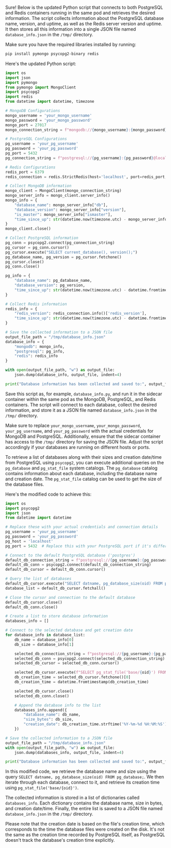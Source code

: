 Sure! Below is the updated Python script that connects to both PostgreSQL and Redis containers running in the same pod and retrieves the desired information. The script collects information about the PostgreSQL database name, version, and uptime, as well as the Redis server version and uptime. It then stores all this information into a single JSON file named `database_info.json` in the `/tmp/` directory.

Make sure you have the required libraries installed by running:

```bash
pip install pymongo psycopg2-binary redis
```

Here's the updated Python script:

```python
import os
import json
import pymongo
from pymongo import MongoClient
import psycopg2
import redis
from datetime import datetime, timezone

# MongoDB Configurations
mongo_username = 'your_mongo_username'
mongo_password = 'your_mongo_password'
mongo_port = 27017
mongo_connection_string = f"mongodb://{mongo_username}:{mongo_password}@localhost:{mongo_port}/"

# PostgreSQL Configurations
pg_username = 'your_pg_username'
pg_password = 'your_pg_password'
pg_port = 5432
pg_connection_string = f"postgresql://{pg_username}:{pg_password}@localhost:{pg_port}/"

# Redis Configurations
redis_port = 6379
redis_connection = redis.StrictRedis(host='localhost', port=redis_port, decode_responses=True)

# Collect MongoDB information
mongo_client = MongoClient(mongo_connection_string)
mongo_server_info = mongo_client.server_info()
mongo_info = {
    "database_name": mongo_server_info["db"],
    "database_version": mongo_server_info["version"],
    "is_master": mongo_server_info["ismaster"],
    "time_since_up": str(datetime.now(timezone.utc) - mongo_server_info["uptimeEstimate"]),
}
mongo_client.close()

# Collect PostgreSQL information
pg_conn = psycopg2.connect(pg_connection_string)
pg_cursor = pg_conn.cursor()
pg_cursor.execute("SELECT current_database(), version();")
pg_database_name, pg_version = pg_cursor.fetchone()
pg_cursor.close()
pg_conn.close()

pg_info = {
    "database_name": pg_database_name,
    "database_version": pg_version,
    "time_since_up": str(datetime.now(timezone.utc) - datetime.fromtimestamp(redis_connection.info()['uptime_in_seconds'], timezone.utc))
}

# Collect Redis information
redis_info = {
    "redis_version": redis_connection.info()['redis_version'],
    "time_since_up": str(datetime.now(timezone.utc) - datetime.fromtimestamp(redis_connection.info()['uptime_in_seconds'], timezone.utc))
}

# Save the collected information to a JSON file
output_file_path = "/tmp/database_info.json"
database_info = {
    "mongodb": mongo_info,
    "postgresql": pg_info,
    "redis": redis_info
}

with open(output_file_path, "w") as output_file:
    json.dump(database_info, output_file, indent=4)

print("Database information has been collected and saved to:", output_file_path)
```

Save this script as, for example, `database_info.py`, and run it in the sidecar container within the same pod as the MongoDB, PostgreSQL, and Redis containers. The script will connect to each database, collect the desired information, and store it as a JSON file named `database_info.json` in the `/tmp/` directory.

Make sure to replace `your_mongo_username`, `your_mongo_password`, `your_pg_username`, and `your_pg_password` with the actual credentials for MongoDB and PostgreSQL. Additionally, ensure that the sidecar container has access to the `/tmp/` directory for saving the JSON file. Adjust the script accordingly if your databases are running on different hosts or ports.

To retrieve a list of databases along with their sizes and creation date/time from PostgreSQL using `psycopg2`, you can execute additional queries on the `pg_database` and `pg_stat_file` system catalogs. The `pg_database` catalog contains information about each database, including the database name and creation date. The `pg_stat_file` catalog can be used to get the size of the database files.

Here's the modified code to achieve this:

```python
import os
import psycopg2
import json
from datetime import datetime

# Replace these with your actual credentials and connection details
pg_username = 'your_pg_username'
pg_password = 'your_pg_password'
pg_host = 'localhost'
pg_port = 5432  # Replace this with your PostgreSQL port if it's different from the default (5432)

# Connect to the default PostgreSQL database ('postgres')
default_db_connection_string = f"postgresql://{pg_username}:{pg_password}@{pg_host}:{pg_port}/postgres"
default_db_conn = psycopg2.connect(default_db_connection_string)
default_db_cursor = default_db_conn.cursor()

# Query the list of databases
default_db_cursor.execute("SELECT datname, pg_database_size(oid) FROM pg_database;")
database_list = default_db_cursor.fetchall()

# Close the cursor and connection to the default database
default_db_cursor.close()
default_db_conn.close()

# Create a list to store database information
databases_info = []

# Connect to the selected database and get creation date
for database_info in database_list:
    db_name = database_info[0]
    db_size = database_info[1]

    selected_db_connection_string = f"postgresql://{pg_username}:{pg_password}@{pg_host}:{pg_port}/{db_name}"
    selected_db_conn = psycopg2.connect(selected_db_connection_string)
    selected_db_cursor = selected_db_conn.cursor()

    selected_db_cursor.execute(f"SELECT pg_stat_file('base/{oid}') FROM pg_database WHERE datname = '{db_name}';")
    db_creation_time = selected_db_cursor.fetchone()[0]
    db_creation_time = datetime.fromtimestamp(db_creation_time)

    selected_db_cursor.close()
    selected_db_conn.close()

    # Append the database info to the list
    databases_info.append({
        "database_name": db_name,
        "size_bytes": db_size,
        "creation_date": db_creation_time.strftime('%Y-%m-%d %H:%M:%S')
    })

# Save the collected information to a JSON file
output_file_path = "/tmp/database_info.json"
with open(output_file_path, "w") as output_file:
    json.dump(databases_info, output_file, indent=4)

print("Database information has been collected and saved to:", output_file_path)
```

In this modified code, we retrieve the database name and size using the query `SELECT datname, pg_database_size(oid) FROM pg_database;`. We then iterate through each database, connect to it, and retrieve its creation time using `pg_stat_file('base/{oid}')`.

The collected information is stored in a list of dictionaries called `databases_info`. Each dictionary contains the database name, size in bytes, and creation date/time. Finally, the entire list is saved to a JSON file named `database_info.json` in the `/tmp/` directory.

Please note that the creation date is based on the file's creation time, which corresponds to the time the database files were created on the disk. It's not the same as the creation time recorded by PostgreSQL itself, as PostgreSQL doesn't track the database's creation time explicitly.
